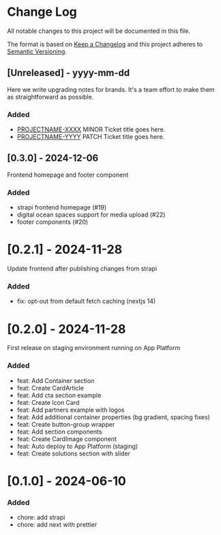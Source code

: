 # Change Log
All notable changes to this project will be documented in this file.
 
The format is based on [Keep a Changelog](http://keepachangelog.com/)
and this project adheres to [Semantic Versioning](http://semver.org/).
 
## [Unreleased] - yyyy-mm-dd
 
Here we write upgrading notes for brands. It's a team effort to make them as
straightforward as possible.
 
### Added
- [PROJECTNAME-XXXX](http://tickets.projectname.com/browse/PROJECTNAME-XXXX)
  MINOR Ticket title goes here.
- [PROJECTNAME-YYYY](http://tickets.projectname.com/browse/PROJECTNAME-YYYY)
  PATCH Ticket title goes here.

## [0.3.0] - 2024-12-06

Frontend homepage and footer component

### Added
- strapi frontend homepage (#19)
- digital ocean spaces support for media upload (#22)
- footer components (#20)

# [0.2.1] - 2024-11-28
 
Update frontend after publishing changes from strapi
 
### Added

- fix: opt-out from default fetch caching (nextjs 14)

# [0.2.0] - 2024-11-28
 
First release on staging environment running on App Platform
 
### Added

- feat: Add Container section
- feat: Create CardArticle
- feat: Add cta section example
- feat: Create Icon Card
- feat: Add partners example with logos
- feat: Add additional container properties (bg gradient, spacing fixes)
- feat: Create button-group wrapper
- feat: Add section components
- feat: Create CardImage component
- feat: Auto deploy to App Platform (staging)
- feat: Create solutions section with slider

# [0.1.0] - 2024-06-10

### Added

- chore: add strapi
- chore: add next with prettier
